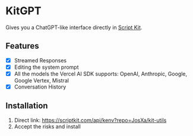 # KitGPT

Gives you a ChatGPT-like interface directly in [Script Kit](https://scriptkit.com).

## Features

- [x] Streamed Responses
- [x] Editing the system prompt
- [x] All the models the Vercel AI SDK supports: OpenAI, Anthropic, Google, Google Vertex, Mistral
- [x] Conversation History

## Installation

1. Direct link: https://scriptkit.com/api/kenv?repo=JosXa/kit-utils
2. Accept the risks and install
